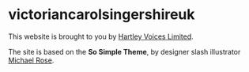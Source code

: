 # victoriancarolsingershireuk

This website is brought to you by [Hartley Voices Limited](http://hartleyvoices.co.uk).

The site is based on the  **So Simple Theme**, by designer slash illustrator [Michael Rose](http://mademistakes.com).
